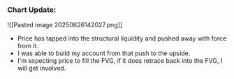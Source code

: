 ### Chart Update:

![[Pasted image 20250626142027.png]]

- Price has tapped into the structural liquidity and pushed away with force from it.
- I was able to build my account from that push to the upside.
- I'm expecting price to fill the FVG, if it does retrace back into the FVG, I will get involved.